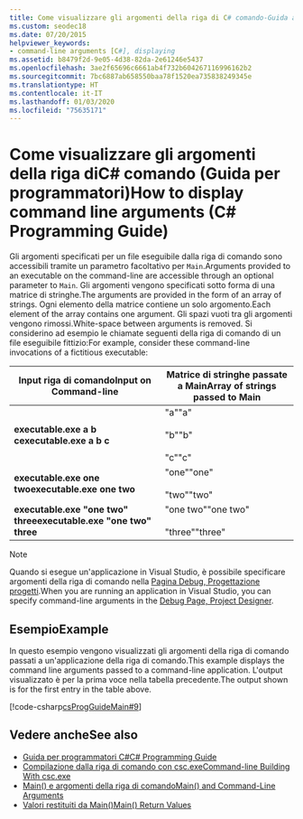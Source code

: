 ```yaml
---
title: Come visualizzare gli argomenti della riga di C# comando-Guida alla programmazione
ms.custom: seodec18
ms.date: 07/20/2015
helpviewer_keywords:
- command-line arguments [C#], displaying
ms.assetid: b8479f2d-9e05-4d38-82da-2e61246e5437
ms.openlocfilehash: 3ae2f65696c6661ab4f732b604267116996162b2
ms.sourcegitcommit: 7bc6887ab658550baa78f1520ea735838249345e
ms.translationtype: HT
ms.contentlocale: it-IT
ms.lasthandoff: 01/03/2020
ms.locfileid: "75635171"
---
```

# <a name="how-to-display-command-line-arguments-c-programming-guide"></a><span data-ttu-id="43b25-102">Come visualizzare gli argomenti della riga diC# comando (Guida per programmatori)</span><span class="sxs-lookup"><span data-stu-id="43b25-102">How to display command line arguments (C# Programming Guide)</span></span>
<span data-ttu-id="43b25-103">Gli argomenti specificati per un file eseguibile dalla riga di comando sono accessibili tramite un parametro facoltativo per `Main`.</span><span class="sxs-lookup"><span data-stu-id="43b25-103">Arguments provided to an executable on the command-line are accessible through an optional parameter to `Main`.</span></span> <span data-ttu-id="43b25-104">Gli argomenti vengono specificati sotto forma di una matrice di stringhe.</span><span class="sxs-lookup"><span data-stu-id="43b25-104">The arguments are provided in the form of an array of strings.</span></span> <span data-ttu-id="43b25-105">Ogni elemento della matrice contiene un solo argomento.</span><span class="sxs-lookup"><span data-stu-id="43b25-105">Each element of the array contains one argument.</span></span> <span data-ttu-id="43b25-106">Gli spazi vuoti tra gli argomenti vengono rimossi.</span><span class="sxs-lookup"><span data-stu-id="43b25-106">White-space between arguments is removed.</span></span> <span data-ttu-id="43b25-107">Si considerino ad esempio le chiamate seguenti della riga di comando di un file eseguibile fittizio:</span><span class="sxs-lookup"><span data-stu-id="43b25-107">For example, consider these command-line invocations of a fictitious executable:</span></span>  
  
|<span data-ttu-id="43b25-108">Input riga di comando</span><span class="sxs-lookup"><span data-stu-id="43b25-108">Input on Command-line</span></span>|<span data-ttu-id="43b25-109">Matrice di stringhe passate a Main</span><span class="sxs-lookup"><span data-stu-id="43b25-109">Array of strings passed to Main</span></span>|  
|----------------------------|-------------------------------------|  
|<span data-ttu-id="43b25-110">**executable.exe a b c**</span><span class="sxs-lookup"><span data-stu-id="43b25-110">**executable.exe a b c**</span></span>|<span data-ttu-id="43b25-111">"a"</span><span class="sxs-lookup"><span data-stu-id="43b25-111">"a"</span></span><br /><br /> <span data-ttu-id="43b25-112">"b"</span><span class="sxs-lookup"><span data-stu-id="43b25-112">"b"</span></span><br /><br /> <span data-ttu-id="43b25-113">"c"</span><span class="sxs-lookup"><span data-stu-id="43b25-113">"c"</span></span>|  
|<span data-ttu-id="43b25-114">**executable.exe one two**</span><span class="sxs-lookup"><span data-stu-id="43b25-114">**executable.exe one two**</span></span>|<span data-ttu-id="43b25-115">"one"</span><span class="sxs-lookup"><span data-stu-id="43b25-115">"one"</span></span><br /><br /> <span data-ttu-id="43b25-116">"two"</span><span class="sxs-lookup"><span data-stu-id="43b25-116">"two"</span></span>|  
|<span data-ttu-id="43b25-117">**executable.exe "one two" three**</span><span class="sxs-lookup"><span data-stu-id="43b25-117">**executable.exe "one two" three**</span></span>|<span data-ttu-id="43b25-118">"one two"</span><span class="sxs-lookup"><span data-stu-id="43b25-118">"one two"</span></span><br /><br /> <span data-ttu-id="43b25-119">"three"</span><span class="sxs-lookup"><span data-stu-id="43b25-119">"three"</span></span>|  
  
> [!NOTE]
> <span data-ttu-id="43b25-120">Quando si esegue un'applicazione in Visual Studio, è possibile specificare argomenti della riga di comando nella [Pagina Debug, Progettazione progetti](/visualstudio/ide/reference/debug-page-project-designer).</span><span class="sxs-lookup"><span data-stu-id="43b25-120">When you are running an application in Visual Studio, you can specify command-line arguments in the [Debug Page, Project Designer](/visualstudio/ide/reference/debug-page-project-designer).</span></span>  
  
## <a name="example"></a><span data-ttu-id="43b25-121">Esempio</span><span class="sxs-lookup"><span data-stu-id="43b25-121">Example</span></span>  
 <span data-ttu-id="43b25-122">In questo esempio vengono visualizzati gli argomenti della riga di comando passati a un'applicazione della riga di comando.</span><span class="sxs-lookup"><span data-stu-id="43b25-122">This example displays the command line arguments passed to a command-line application.</span></span> <span data-ttu-id="43b25-123">L'output visualizzato è per la prima voce nella tabella precedente.</span><span class="sxs-lookup"><span data-stu-id="43b25-123">The output shown is for the first entry in the table above.</span></span>  
  
 [!code-csharp[csProgGuideMain#9](~/samples/snippets/csharp/VS_Snippets_VBCSharp/csProgGuideMain/CS/Class1.cs#9)]  
  
## <a name="see-also"></a><span data-ttu-id="43b25-124">Vedere anche</span><span class="sxs-lookup"><span data-stu-id="43b25-124">See also</span></span>

- [<span data-ttu-id="43b25-125">Guida per programmatori C#</span><span class="sxs-lookup"><span data-stu-id="43b25-125">C# Programming Guide</span></span>](../index.md)
- [<span data-ttu-id="43b25-126">Compilazione dalla riga di comando con csc.exe</span><span class="sxs-lookup"><span data-stu-id="43b25-126">Command-line Building With csc.exe</span></span>](../../language-reference/compiler-options/command-line-building-with-csc-exe.md)
- [<span data-ttu-id="43b25-127">Main() e argomenti della riga di comando</span><span class="sxs-lookup"><span data-stu-id="43b25-127">Main() and Command-Line Arguments</span></span>](./index.md)
- [<span data-ttu-id="43b25-128">Valori restituiti da Main()</span><span class="sxs-lookup"><span data-stu-id="43b25-128">Main() Return Values</span></span>](./main-return-values.md)
